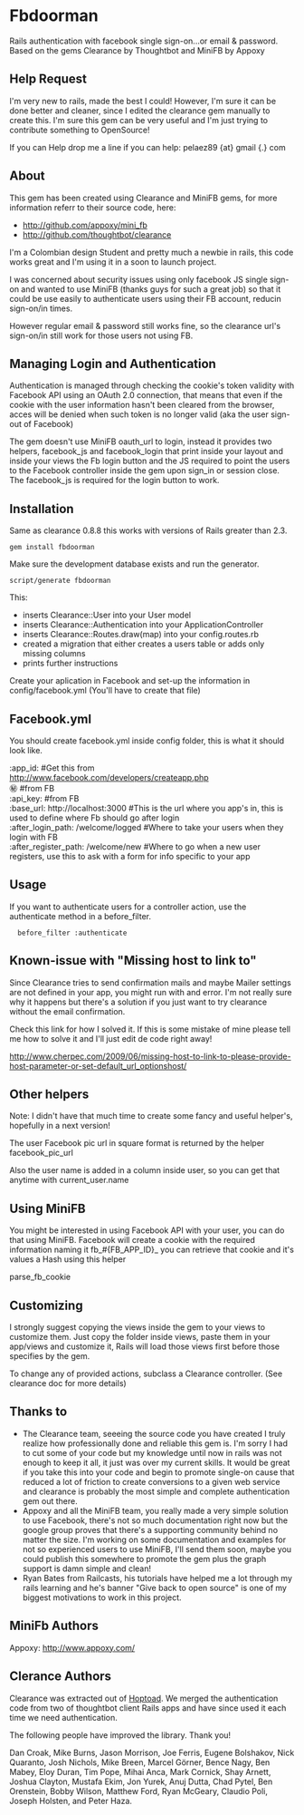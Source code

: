 Fbdoorman
=========

Rails authentication with facebook single sign-on...or email & password. 
Based on the gems Clearance by Thoughtbot and MiniFB by Appoxy

Help Request
----

I'm very new to rails, made the best I could! However, I'm sure it can be done better and cleaner, since I edited the clearance
gem manually to create this.  I'm sure this gem can be very useful and I'm just trying to contribute something to OpenSource! 

If you can Help drop me a line if you can help: pelaez89 {at} gmail {.} com

About
----
This gem has been created using Clearance and MiniFB gems, for more information referr to their source code, here:

* http://github.com/appoxy/mini_fb
* http://github.com/thoughtbot/clearance

I'm a Colombian design Student and pretty much a newbie in rails, this code works great and I'm using it in a soon to launch project.

I was concerned about security issues using only facebook JS single sign-on and wanted to use MiniFB (thanks guys
for such a great job) so that it could be use easily to authenticate users using their FB account, reducin sign-on/in times.

However regular email & password still works fine, so the clearance url's sign-on/in still work for those users not using FB.

Managing Login and Authentication
----

Authentication is managed through checking the cookie's token validity with Facebook API using an OAuth 2.0 connection, that 
means that even if the cookie with the user information hasn't been cleared from the browser, acces will be denied when 
such token  is no longer valid (aka the user sign-out of Facebook)

The gem doesn't use MiniFB oauth_url to login, instead it provides two helpers, facebook_js and facebook_login that
print inside your layout and inside your views the Fb login button and the JS required to point the users to the
Facebook controller inside the gem upon sign_in or session close. The facebook_js is required for the login button to work.

Installation
------------
Same as clearance 0.8.8 this works with versions of Rails greater than 2.3.

    gem install fbdoorman

Make sure the development database exists and run the generator. 

    script/generate fbdoorman

This:

* inserts Clearance::User into your User model
* inserts Clearance::Authentication into your ApplicationController
* inserts Clearance::Routes.draw(map) into your config.routes.rb
* created a migration that either creates a users table or adds only missing columns
* prints further instructions


Create your aplication in Facebook and set-up the information in config/facebook.yml (You'll have to create that file)

Facebook.yml
-----

You should create facebook.yml inside config folder, this is what it should look like.

:app_id: #Get this from http://www.facebook.com/developers/createapp.php    
:secret: #from FB    
:api_key: #from FB    
:base_url: http://localhost:3000 #This is the url where you app's in, this is used to define where Fb should go after login    
:after_login_path: /welcome/logged #Where to take your users when they login with FB    
:after_register_path: /welcome/new #Where to go when a new user registers, use this to ask with a form for info specific to your app    

Usage
-----

If you want to authenticate users for a controller action, use the authenticate
method in a before_filter.

      before_filter :authenticate

Known-issue with "Missing host to link to"
---------

Since Clearance tries to send confirmation mails and maybe Mailer settings are not defined in your app, you might run with and error. I'm not really sure why it happens but there's a solution if you just want to try clearance without the email confirmation.

Check this link for how I solved it. If this is some mistake of mine please tell me how to solve it and I'll just edit de code right away!

http://www.cherpec.com/2009/06/missing-host-to-link-to-please-provide-host-parameter-or-set-default_url_optionshost/

Other helpers
-----------
Note: I didn't have that much time to create some fancy and useful helper's, hopefully in a next version! 

The user Facebook pic url in square format is returned by the helper facebook_pic_url

Also the user name is added in a column inside user, so you can get that anytime with current_user.name

Using MiniFB
-----------
You might be interested in using Facebook API with your user, you can do that using MiniFB.
Facebook will create a cookie with the required information naming it fb_#{FB_APP_ID}_
you can retrieve that cookie and it's values a Hash using this helper 

parse_fb_cookie 

Customizing
-----------

I strongly suggest copying the views inside the gem to your views to customize them. 
Just copy the folder inside views, paste them in your app/views and customize it, 
Rails will load those views first before those specifies by the gem.

To change any of provided actions, subclass a Clearance controller. (See clearance doc for more details)

Thanks to
-------

* The Clearance team, seeeing the source code you have created I truly realize how professionally done and reliable this gem is. I'm sorry I had to cut some of your code but my knowledge until now in rails was not enough to keep it all, it just was over my current skills. It would be great if you take this into your code and begin to promote single-on cause that reduced a lot of friction to create conversions to a given web service and clearance is probably the most simple and complete authentication gem out there.
* Appoxy and all the MiniFB team, you really made a very simple solution to use Facebook, there's not so much documentation right now but the google group proves that there's a supporting community behind no matter the size. I'm working on some documentation and examples for not so experienced users to use MiniFB, I'll send them soon, maybe you could publish this somewhere to promote the gem plus the graph support is damn simple and clean!
* Ryan Bates from Railcasts, his tutorials have helped me a lot through my rails learning and he's banner "Give back to open source" is one of my biggest motivations to work in this project.


MiniFb Authors
-------

Appoxy: http://www.appoxy.com/

Clerance Authors
-------

Clearance was extracted out of [Hoptoad](http://hoptoadapp.com). We merged the
authentication code from two of thoughtbot client Rails apps and have since
used it each time we need authentication.

The following people have improved the library. Thank you!

Dan Croak, Mike Burns, Jason Morrison, Joe Ferris, Eugene Bolshakov,
Nick Quaranto, Josh Nichols, Mike Breen, Marcel Görner, Bence Nagy, Ben Mabey,
Eloy Duran, Tim Pope, Mihai Anca, Mark Cornick, Shay Arnett, Joshua Clayton,
Mustafa Ekim, Jon Yurek, Anuj Dutta, Chad Pytel, Ben Orenstein, Bobby Wilson,
Matthew Ford, Ryan McGeary, Claudio Poli, Joseph Holsten, and Peter Haza.

